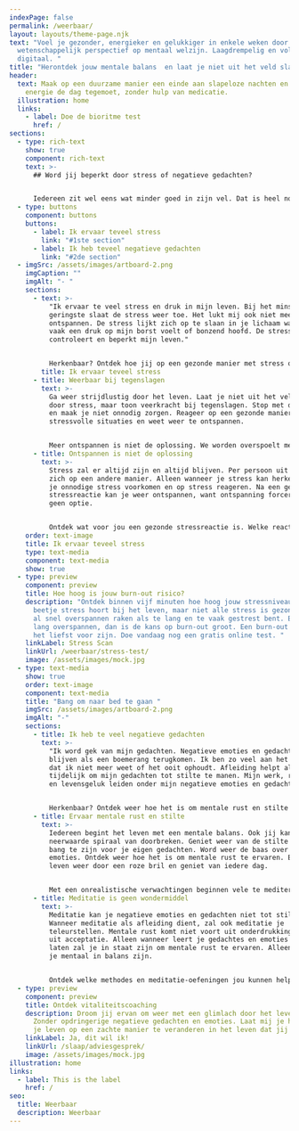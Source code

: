 ```yaml
---
indexPage: false
permalink: /weerbaar/
layout: layouts/theme-page.njk
text: "Voel je gezonder, energieker en gelukkiger in enkele weken door een uniek
  wetenschappelijk perspectief op mentaal welzijn. Laagdrempelig en volledig
  digitaal. "
title: "Herontdek jouw mentale balans  en laat je niet uit het veld slaan "
header:
  text: Maak op een duurzame manier een einde aan slapeloze nachten en ga weer met
    energie de dag tegemoet, zonder hulp van medicatie.
  illustration: home
  links:
    - label: Doe de bioritme test
      href: /
sections:
  - type: rich-text
    show: true
    component: rich-text
    text: >-
      ## Word jij beperkt door stress of negatieve gedachten?


      Iedereen zit wel eens wat minder goed in zijn vel. Dat is heel normaal. Als je daar last van hebt, kan dat best vervelend zijn. Zeker als het te lang aanhoudt. Stress hoort bij het leven, maar wanneer het te veel wordt kan het je leven in zijn grip houden. Naast te veel zorgen en stress kunnen negatieve emoties en gedachten overdreven vaak je aandacht grijpen. Ook negatieve emoties en gedachten horen bij het leven, maar wanneer je erdoor geteisterd wordt gaat het te ver. Ervaar jij te veel stress of heb je te veel negatieve gedachten?
  - type: buttons
    component: buttons
    buttons:
      - label: Ik ervaar teveel stress
        link: "#1ste section"
      - label: Ik heb teveel negatieve gedachten
        link: "#2de section"
  - imgSrc: /assets/images/artboard-2.png
    imgCaption: ""
    imgAlt: "- "
    sections:
      - text: >-
          "Ik ervaar te veel stress en druk in mijn leven. Bij het minst of
          geringste slaat de stress weer toe. Het lukt mij ook niet meer om te
          ontspannen. De stress lijkt zich op te slaan in je lichaam waardoor je
          vaak een druk op mijn borst voelt of bonzend hoofd. De stress
          controleert en beperkt mijn leven."


          Herkenbaar? Ontdek hoe jij op een gezonde manier met stress om kan gaan. Neem de touwtjes weer in handen en laat je leven niet leiden door stress. 
        title: Ik ervaar teveel stress
      - title: Weerbaar bij tegenslagen
        text: >-
          Ga weer strijdlustig door het leven. Laat je niet uit het veld slaan
          door stress, maar toon veerkracht bij tegenslagen. Stop met doemdenken
          en maak je niet onnodig zorgen. Reageer op een gezonde manier op
          stressvolle situaties en weet weer te ontspannen.  


          Meer ontspannen is niet de oplossing. We worden overspoelt met manieren om te ontspannen, maar op een of andere manier werken ze niet.   
      - title: Ontspannen is niet de oplossing
        text: >-
          Stress zal er altijd zijn en altijd blijven. Per persoon uit stress
          zich op een andere manier. Alleen wanneer je stress kan herkennen kan
          je onnodige stress voorkomen en op stress reageren. Na een gezonde
          stressreactie kan je weer ontspannen, want ontspanning forceren is
          geen optie. 


          Ontdek wat voor jou een gezonde stressreactie is. Welke reactie jij nodig hebt. Voorkom onnodige stress door te anticiperen op het onvoorspelbare. 
    order: text-image
    title: Ik ervaar teveel stress
    type: text-media
    component: text-media
    show: true
  - type: preview
    component: preview
    title: Hoe hoog is jouw burn-out risico?
    description: "Ontdek binnen vijf minuten hoe hoog jouw stressniveau is. Een
      beetje stress hoort bij het leven, maar niet alle stress is gezond. Je kan
      al snel overspannen raken als te lang en te vaak gestrest bent. Ben je te
      lang overspannen, dan is de kans op burn-out groot. Een burn-out wil je
      het liefst voor zijn. Doe vandaag nog een gratis online test. "
    linkLabel: Stress Scan
    linkUrl: /weerbaar/stress-test/
    image: /assets/images/mock.jpg
  - type: text-media
    show: true
    order: text-image
    component: text-media
    title: "Bang om naar bed te gaan "
    imgSrc: /assets/images/artboard-2.png
    imgAlt: "-"
    sections:
      - title: Ik heb te veel negatieve gedachten
        text: >-
          "Ik word gek van mijn gedachten. Negatieve emoties en gedachten
          blijven als een boemerang terugkomen. Ik ben zo veel aan het piekeren
          dat ik niet meer weet of het ooit ophoudt. Afleiding helpt allen
          tijdelijk om mijn gedachten tot stilte te manen. Mijn werk, relaties
          en levensgeluk leiden onder mijn negatieve emoties en gedachten."


          Herkenbaar? Ontdek weer hoe het is om mentale rust en stilte te ervaren. Laat je niet teisteren door je negatieve gedachten. 
      - title: Ervaar mentale rust en stilte
        text: >-
          Iedereen begint het leven met een mentale balans. Ook jij kan de
          neerwaarde spiraal van doorbreken. Geniet weer van de stilte zonder
          bang te zijn voor je eigen gedachten. Word weer de baas over je eigen
          emoties. Ontdek weer hoe het is om mentale rust te ervaren. Bekijk het
          leven weer door een roze bril en geniet van iedere dag. 


          Met een onrealistische verwachtingen beginnen vele te mediteren. Op zoek naar een verborgen zelf of een oefening die je emoties en gedachten uit zet. 
      - title: Meditatie is geen wondermiddel
        text: >-
          Meditatie kan je negatieve emoties en gedachten niet tot stilte manen.
          Wanneer meditatie als afleiding dient, zal ook meditatie je
          teleurstellen. Mentale rust komt niet voort uit onderdrukking, maar
          uit acceptatie. Alleen wanneer leert je gedachtes en emoties toe te
          laten zal je in staat zijn om mentale rust te ervaren. Alleen dan zal
          je mentaal in balans zijn. 


          Ontdek welke methodes en meditatie-oefeningen jou kunnen helpen op weg naar mentale balans. 
  - type: preview
    component: preview
    title: Ontdek vitaliteitscoaching
    description: Droom jij ervan om weer met een glimlach door het leven te gaan.
      Zonder opdringerige negatieve gedachten en emoties. Laat mij je helpen om
      je leven op een zachte manier te veranderen in het leven dat jij verdient.
    linkLabel: Ja, dit wil ik!
    linkUrl: /slaap/adviesgesprek/
    image: /assets/images/mock.jpg
illustration: home
links:
  - label: This is the label
    href: /
seo:
  title: Weerbaar
  description: Weerbaar
---
```

